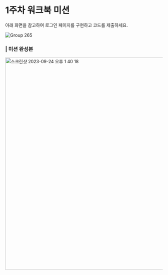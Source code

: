 # 1주차 워크북 미션

아래 화면을 참고하여 로그인 페이지를 구현하고 코드를 제출하세요.

![Group 265](https://github.com/UMC-SMWU/5th_UMC_Web_B/assets/121474189/6486e206-e74f-46c4-9af8-003acec2d3b7)

### | 미션 완성본

<img width="678" alt="스크린샷 2023-09-24 오후 1 40 18" src="https://github.com/UMC-SMWU/5th_UMC_Web_B/assets/121474189/fc1340bd-0dae-4f98-b18d-f19f5a5089b8">

